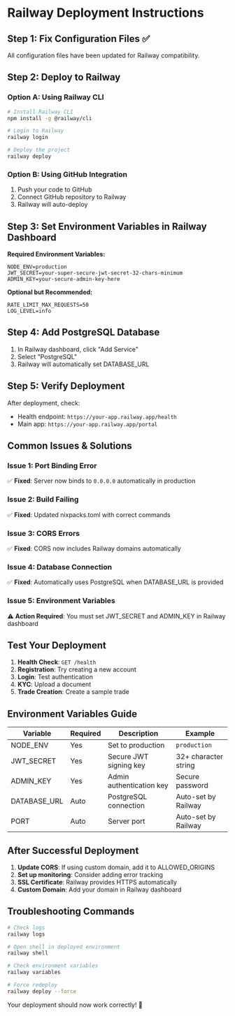 # Railway Deployment Instructions

## Step 1: Fix Configuration Files ✅
All configuration files have been updated for Railway compatibility.

## Step 2: Deploy to Railway

### Option A: Using Railway CLI
```bash
# Install Railway CLI
npm install -g @railway/cli

# Login to Railway
railway login

# Deploy the project
railway deploy
```

### Option B: Using GitHub Integration
1. Push your code to GitHub
2. Connect GitHub repository to Railway
3. Railway will auto-deploy

## Step 3: Set Environment Variables in Railway Dashboard

**Required Environment Variables:**
```
NODE_ENV=production
JWT_SECRET=your-super-secure-jwt-secret-32-chars-minimum
ADMIN_KEY=your-secure-admin-key-here
```

**Optional but Recommended:**
```
RATE_LIMIT_MAX_REQUESTS=50
LOG_LEVEL=info
```

## Step 4: Add PostgreSQL Database
1. In Railway dashboard, click "Add Service"
2. Select "PostgreSQL" 
3. Railway will automatically set DATABASE_URL

## Step 5: Verify Deployment
After deployment, check:
- Health endpoint: `https://your-app.railway.app/health`
- Main app: `https://your-app.railway.app/portal`

## Common Issues & Solutions

### Issue 1: Port Binding Error
✅ **Fixed**: Server now binds to `0.0.0.0` automatically in production

### Issue 2: Build Failing
✅ **Fixed**: Updated nixpacks.toml with correct commands

### Issue 3: CORS Errors
✅ **Fixed**: CORS now includes Railway domains automatically

### Issue 4: Database Connection
✅ **Fixed**: Automatically uses PostgreSQL when DATABASE_URL is provided

### Issue 5: Environment Variables
⚠️ **Action Required**: You must set JWT_SECRET and ADMIN_KEY in Railway dashboard

## Test Your Deployment

1. **Health Check**: `GET /health`
2. **Registration**: Try creating a new account
3. **Login**: Test authentication
4. **KYC**: Upload a document
5. **Trade Creation**: Create a sample trade

## Environment Variables Guide

| Variable | Required | Description | Example |
|----------|----------|-------------|---------|
| NODE_ENV | Yes | Set to production | `production` |
| JWT_SECRET | Yes | Secure JWT signing key | 32+ character string |
| ADMIN_KEY | Yes | Admin authentication key | Secure password |
| DATABASE_URL | Auto | PostgreSQL connection | Auto-set by Railway |
| PORT | Auto | Server port | Auto-set by Railway |

## After Successful Deployment

1. **Update CORS**: If using custom domain, add it to ALLOWED_ORIGINS
2. **Set up monitoring**: Consider adding error tracking
3. **SSL Certificate**: Railway provides HTTPS automatically
4. **Custom Domain**: Add your domain in Railway dashboard

## Troubleshooting Commands

```bash
# Check logs
railway logs

# Open shell in deployed environment
railway shell

# Check environment variables
railway variables

# Force redeploy
railway deploy --force
```

Your deployment should now work correctly! 🚀
